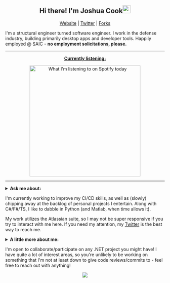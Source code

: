 <h2 align="center">Hi there! I'm Joshua Cook<img src="https://media.giphy.com/media/hvRJCLFzcasrR4ia7z/giphy.gif" width="25px"></h3>
<p align="center">
  <a href="https://joshuacook.dev">Website</a> | <a href="https://twitter.com/_jdcook3">Twitter</a> | <a href="https://github.com/joshuacookdev-forks">Forks</a>
</p>

I'm a structural engineer turned software engineer. I work in the defense industry, building primarily desktop apps and developer tools. Happily employed @ SAIC - **no employment solicitations, please.**

---

<p align="center">
  <a href="https://open.spotify.com/user/jdcook3">
    <strong>Currently listening:</strong>
  </a>
</p>
<p align="center">
  <img src="https://spotify-readme-joshuacookdev.vercel.app/api/spotify-playing" alt="What I'm listening to on Spotify today" width="350"/>
</p>

---

<details>
 <summary><strong>Ask me about:</strong></summary>
  
  * .NET application development (C#/F#),
  * automated testing in .NET,
  * project management (Scrum and Kanban are my jams),
  * working in the space and defense industry,
  * TypeScript,
  * podcast recommendations,
  * fun recipes


</details>

I'm currently working to improve my CI/CD skills, as well as (slowly) chipping away at the backlog of personal projects I entertain. Along with C#/F#/TS, I like to dabble in Python (and Matlab, when time allows it).

My work utilizes the Atlassian suite, so I may not be super responsive if you try to interact with me here. If you need my attention, my [Twitter](https://twitter.com/_jdcook3) is the best way to reach me.

<details>
  <summary><strong>A little more about me:</strong></summary>
  
  * Preferred (pro)nouns: Joshua/he/him/"hey you"/Cook
  * Avid tutorial taker
  * Live for music, both listening and making
  * Married
  * Puppy dad
  * Conservationist
  * Fly fisherman
  
  ---

  <p align="center">
    <a href="https://www.goodreads.com/jdcook3"><strong>What I'm reading right now:</strong></a>
  </p>
  <p align="center">
    <img width="480" height="80" src="https://goodreads-readme.azurewebsites.net/api/GetCurrentlyReading?code=8xmVKn5CFQsTWMmAmaPm6jQkokrFqalSvpha0u9kSGWak6J96/qFbw=="/>
  </p>

  ---

</details>

I'm open to collaborate/participate on any .NET project you might have! I have quite a lot of interest areas, so you're unlikely to be working on something that I'm not at least down to give code reviews/commits to - feel free to reach out with anything!

<p align="center">
  <img src="https://github-readme-stats.vercel.app/api?username=joshuacookdev&count_private=true&hide=stars&show_icons=true"/>
</p>
